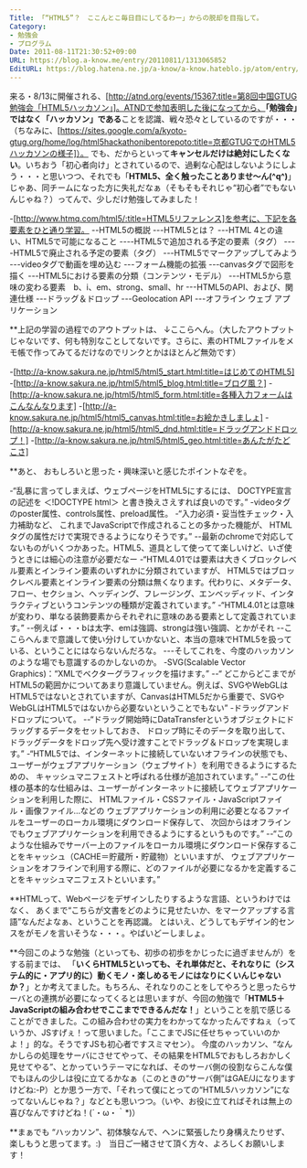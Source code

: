 ```yaml
---
Title: 「“HTML5”？　ここんとこ毎日目にしてるわー」からの脱却を目指して。
Category:
- 勉強会
- プログラム
Date: 2011-08-11T21:30:52+09:00
URL: https://blog.a-know.me/entry/20110811/1313065852
EditURL: https://blog.hatena.ne.jp/a-know/a-know.hateblo.jp/atom/entry/12921228815727979507
---
```


来る・8/13に開催される、[http://atnd.org/events/15367:title=第8回中国GTUG勉強会「HTML5ハッカソン」]。ATNDで参加表明した後になってから、<span class="deco" style="font-weight:bold;">「勉強会」ではなく「ハッカソン」である</span>ことを認識、戦々恐々としているのですが・・・（ちなみに、[https://sites.google.com/a/kyoto-gtug.org/home/log/html5hackathonibentorepoto:title=京都GTUGでのHTML5ハッカソンの様子]）。
でも、だからといって<span class="deco" style="font-weight:bold;">キャンセルだけは絶対にしたくない</span>。いちおう「初心者向け」とされているので、過剰な心配はしないようにしよう・・・と思いつつ、それでも「<span class="deco" style="font-weight:bold;">HTML5、全く触ったことありませ〜ん(^q^)</span>」じゃあ、同チームになった方に失礼だなぁ（そもそもそれじゃ“初心者”でもないんじゃね？）ってんで、少しだけ勉強してみました！



-[http://www.htmq.com/html5/:title=HTML5リファレンス]を参考に、下記を各要素をひと通り学習。
--HTML5の概説
---HTML5とは？
---HTML 4との違い、HTML5で可能になること
----HTML5で追加される予定の要素（タグ）
----HTML5で廃止される予定の要素（タグ）
---HTML5でマークアップしてみよう
---videoタグで動画を埋め込む
---フォーム機能の拡張
---canvasタグで図形を描く
---HTML5における要素の分類（コンテンツ・モデル）
---HTML5から意味の変わる要素　b、i、em、strong、small、hr
---HTML5のAPI、および、関連仕様
---ドラッグ＆ドロップ
---Geolocation API
---オフライン ウェブ アプリケーション



**上記の学習の過程でのアウトプットは、
↓ここらへん。（大したアウトプットじゃないです、何も特別なことしてないです。さらに、素のHTMLファイルをメモ帳で作ってみてるだけなのでリンクとかはほとんど無効です）

-[http://a-know.sakura.ne.jp/html5/html5_start.html:title=はじめてのHTML5]
-[http://a-know.sakura.ne.jp/html5/html5_blog.html:title=ブログ風？]
-[http://a-know.sakura.ne.jp/html5/html5_form.html:title=各種入力フォームはこんなんなります]
-[http://a-know.sakura.ne.jp/html5/html5_canvas.html:title=お絵かきしましょ]
-[http://a-know.sakura.ne.jp/html5/html5_dnd.html:title=ドラッグアンドドロップ！]
-[http://a-know.sakura.ne.jp/html5/html5_geo.html:title=あんたがたどこさ]



**あと、
おもしろいと思った・興味深いと感じたポイントなぞを。

-“乱暴に言ってしまえば、ウェブページをHTML5にするには、 DOCTYPE宣言の記述を ＜!DOCTYPE html＞ と書き換えさえすれば良いのです。”
-videoタグのposter属性、controls属性、preload属性。
-“入力必須・妥当性チェック・入力補助など、 これまでJavaScriptで作成されることの多かった機能が、 HTMLタグの属性だけで実現できるようになりそうです。”
--最新のchromeで対応してないものがいくつかあった。HTML5、道具として使ってて楽しいけど、いざ使うときには細心の注意が必要だなー
-“HTML4.01では要素は大きくブロックレベル要素とインライン要素のいずれかに分類されていますが、 HTML5ではブロックレベル要素とインライン要素の分類は無くなります。代わりに、メタデータ、フロー、セクション、ヘッディング、フレージング、エンベッディッド、インタラクティブというコンテンツの種類が定義されています。”
-“HTML4.01とは意味が変わり、単なる装飾要素からそれぞれに意味のある要素として定義されています。”
--例えば・・・bは太字、emは強調、strongは強い強調、とかがそれ
--ここらへんまで意識して使い分けしていかないと、本当の意味でHTML5を扱っている、ということにはならないんだろな。
---そしてこれを、今度のハッカソンのような場でも意識するのかしないのか。
-SVG(Scalable Vector Graphics)：“XMLでベクターグラフィックを描けます。”
--“ どこからどこまでがHTML5の範囲かについてあまり意識していません。例えば、SVGやWebGLはHTML5ではないとされていますが、CanvasはHTML5だから重要で、SVGやWebGLはHTML5ではないから必要ないということでもない”
-ドラッグアンドドロップについて。
--“ドラッグ開始時にDataTransferというオブジェクトにドラッグするデータをセットしておき、 ドロップ時にそのデータを取り出して、ドラッグデータをドロップ先へ受け渡すことでドラッグ＆ドロップを実現します。”
-“HTML5では、インターネットに接続していないオフラインの状態でも、 ユーザーがウェブアプリケーション（ウェブサイト）を利用できるようにするための、 キャッシュマニフェストと呼ばれる仕様が追加されています。”
--“この仕様の基本的な仕組みは、ユーザーがインターネットに接続してウェブアプリケーションを利用した際に、 HTMLファイル・CSSファイル・JavaScriptファイル・画像ファイル…などの ウェブアプリケーションの利用に必要となるファイルをユーザーのローカル環境にダウンロード保存して、 次回からはオフラインでもウェブアプリケーションを利用できるようにするというものです。”
--“このような仕組みでサーバー上のファイルをローカル環境にダウンロード保存することをキャッシュ（CACHE＝貯蔵所・貯蔵物）といいますが、 ウェブアプリケーションをオフラインで利用する際に、どのファイルが必要になるかを定義することをキャッシュマニフェストといいます。”



**HTMLって、Webページをデザインしたりするような言語、というわけではなく、
あくまで“こちらが文書をどのように見せたいか、をマークアップする言語”なんだよなぁ、ということを再認識。
とはいえ、どうしてもデザイン的センスをがモノを言いそうな・・・。やばいどーしましょ。



**今回このような勉強（といっても、初歩の初歩をかじったに過ぎませんが）をする前までは、
「<span class="deco" style="font-weight:bold;">いくらHTML5といっても、それ単体だと、それなりに（システム的に・アプリ的に）動くモノ・楽しめるモノにはなりにくいんじゃないか？</span>」とか考えてました。もちろん、それなりのことをしてやろうと思ったらサーバとの連携が必要になってくるとは思いますが、今回の勉強で「<span class="deco" style="font-weight:bold;">HTML5＋JavaScriptの組み合わせでここまでできるんだな！</span>」ということを肌で感じることができました。この組み合わせの実力をわかってなかったんですねぇ（っていうか、JSすげぇ！って思いました。「ここまでJSに任せちゃっていいのかよ！」的な。そうですJSも初心者ですスミマセン）。
今度のハッカソン、“なんかしらの処理をサーバにさせてやって、その結果をHTML5でおもしろおかしく見せてやる”、とかっていうテーマになれば、そのサーバ側の役割ならこんな僕でもほんの少しは役に立てるかなぁ（このときの“サーバ側”はGAE/Jになりますけどね:-P）とか思う一方で、「それって僕にとっての“HTML5ハッカソン”になってないんじゃね？」などとも思いつつ。（いや、お役に立てればそれは無上の喜びなんですけどね！(´・ω・｀*)）



**まぁでも
“ハッカソン”、初体験なんで、ヘンに緊張したり身構えたりせず、楽しもうと思ってます。:)　当日ご一緒させて頂く方々、よろしくお願いします！


<script src="https://moshi-moshi.moshimo.works/moshimoshi/a_know_blog/20110811-1313065852?title=%E3%80%8C%E2%80%9CHTML5%E2%80%9D%EF%BC%9F%E3%80%80%E3%81%93%E3%81%93%E3%82%93%E3%81%A8%E3%81%93%E6%AF%8E%E6%97%A5%E7%9B%AE%E3%81%AB%E3%81%97%E3%81%A6%E3%82%8B%E3%82%8F%E3%83%BC%E3%80%8D%E3%81%8B%E3%82%89%E3%81%AE%E8%84%B1%E5%8D%B4%E3%82%92%E7%9B%AE%E6%8C%87%E3%81%97%E3%81%A6%E3%80%82"></script>
